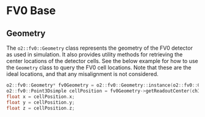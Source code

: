 # FV0 Base

## Geometry

The `o2::fv0::Geometry` class represents the geometry of the FV0 detector as used in simulation. It also provides utility methods for retrieving the center locations of the detector cells. See the below example for how to use the `Geometry` class to query the FV0 cell locations. Note that these are the ideal locations, and that any misalignment is not considered.

```cpp
o2::fv0::Geometry* fv0Geometry = o2::fv0::Geometry::instance(o2::fv0::Geometry::eUninitialized);
o2::fv0::Point3Dsimple cellPosition = fv0Geometry->getReadoutCenter(chId);
float x = cellPosition.x;
float y = cellPosition.y;
float z = cellPosition.z;
```

